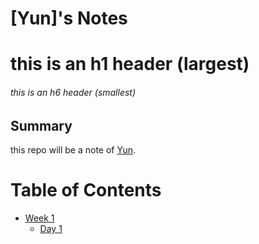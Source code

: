 # [Yun]'s Notes
# this is an h1 header (largest)
###### this is an h6 header (smallest)

## Summary
this repo will be a note of [Yun](https://github.com/YunDobi).

# Table of Contents
* [Week 1](/Week_1)
    * [Day 1](/Week_1/Day_1)
